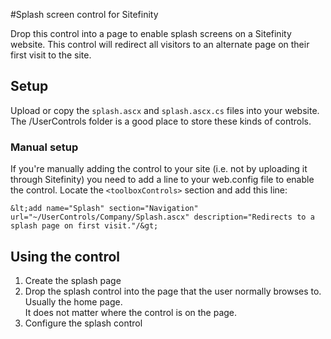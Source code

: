 #Splash screen control for Sitefinity

Drop this control into a page to enable splash screens on a Sitefinity website.
This control will redirect all visitors to an alternate page on their first visit to the site.

## Setup

Upload or copy the `splash.ascx` and `splash.ascx.cs` files into your website. The /UserControls folder is a good place to store these kinds of controls.

### Manual setup
If you're manually adding the control to your site (i.e. not by uploading it through Sitefinity) you need to add a line to your web.config file to enable the control. 
Locate the `<toolboxControls>` section and add this line:

    &lt;add name="Splash" section="Navigation" url="~/UserControls/Company/Splash.ascx" description="Redirects to a splash page on first visit."/&gt;

## Using the control

1. Create the splash page
2. Drop the splash control into the page that the user normally browses to. Usually the home page.  
   It does not matter where the control is on the page.
3. Configure the splash control